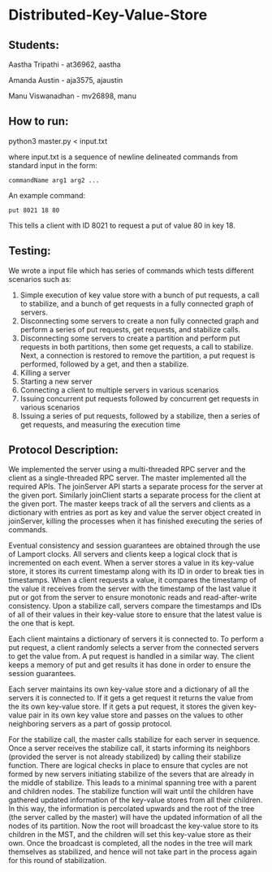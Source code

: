 # Distributed-Key-Value-Store

## Students:

Aastha Tripathi - at36962, aastha

Amanda Austin - aja3575, ajaustin

Manu Viswanadhan - mv26898, manu

## How to run:

python3 master.py < input.txt

where input.txt is a sequence of newline delineated commands from standard input in the form:

    commandName arg1 arg2 ...
    
An example command:

    put 8021 18 80
    
This tells a client with ID 8021 to request a put of value 80 in key 18.

## Testing:

We wrote a input file which has series of commands which tests different scenarios such as:
1. Simple execution of key value store with a bunch of put requests, a call to stabilize, and a bunch of get requests in a fully connected graph of servers.
2. Disconnecting some servers to create a non fully connected graph and perform a series of put requests, get requests, and stabilize calls.
3. Disconnecting some servers to create a partition and perform put requests in both partitions, then some get requests, a call to stabilize. Next, a connection is restored to remove the partition, a put request is performed, followed by a get, and then a stabilize.
4. Killing a server
5. Starting a new server
6. Connecting a client to multiple servers in various scenarios
7. Issuing concurrent put requests followed by concurrent get requests in various scenarios
8. Issuing a series of put requests, followed by a stabilize, then a series of get requests, and measuring the execution time

## Protocol Description:

We implemented the server using a multi-threaded RPC server and the client as a single-threaded RPC server. The master implemented all the required APIs. The joinServer API starts a separate process for the server at the given port. Similarly joinClient starts a separate process for the client at the given port. The master keeps track of all the servers and clients as a dictionary with entries as port as key and value the server object created in joinServer, killing the processes when it has finished executing the series of commands.

Eventual consistency and session guarantees are obtained through the use of Lamport clocks. All servers and clients keep a logical clock that is incremented on each event. When a server stores a value in its key-value store, it stores its current timestamp along with its ID in order to break ties in timestamps. When a client requests a value, it compares the timestamp of the value it receives from the server with the timestamp of the last value it put or got from the server to ensure monotonic reads and read-after-write consistency. Upon a stabilize call, servers compare the timestamps and IDs of all of their values in their key-value store to ensure that the latest value is the one that is kept.

Each client maintains a dictionary of servers it is connected to. To perform a put request, a client randomly selects a server from the connected servers to get the value from. A put request is handled in a similar way. The client keeps a memory of put and get results it has done in order to ensure the session guarantees.

Each server maintains its own key-value store and a dictionary of all the servers it is connected to. If it gets a get request it returns the value from the its own key-value store. If it gets a put request, it stores the given key-value pair in its own key value store and passes on the values to other neighboring servers as a part of gossip protocol.

For the stabilize call, the master calls stabilize for each server in sequence. Once a server receives the stabilize call, it starts informing its neighbors (provided the server is not already stabilized) by calling their stabilize function. There are logical checks in place to ensure that cycles are not formed by new servers initiating stabilize of the severs that are already in the middle of stabilize. This leads to a minimal spanning tree with a parent and children nodes. The stabilize function will wait until the children have gathered updated information of the key-value stores from all their children. In this way, the information is percolated upwards and the root of the tree (the server called by the master) will have the updated information of all the nodes of its partition. Now the root will broadcast the key-value store to its children in the MST, and the children will set this key-value store as their own. Once the broadcast is completed, all the nodes in the tree will mark themselves as stabilized, and hence will not take part in the process again for this round of stabilization. 
 
